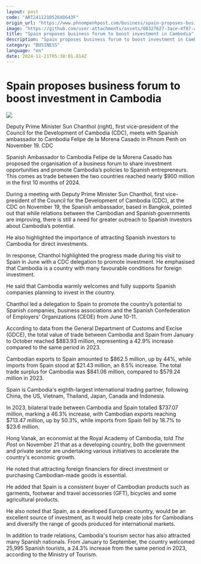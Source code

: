 ```yaml
---
layout: post
code: "ART2411210526XOG43F"
origin_url: "https://www.phnompenhpost.com/business/spain-proposes-business-forum-to-boost-investment-in-cambodia"
image: "https://github.com/user-attachments/assets/08327627-3ace-4f87-a2f7-5f8c226be9a4"
title: "Spain proposes business forum to boost investment in Cambodia"
description: "​​Spain proposes business forum to boost investment in Cambodia​"
category: "BUSINESS"
language: "en"
date: 2024-11-21T05:30:01.814Z
---
```


# Spain proposes business forum to boost investment in Cambodia

![](https://github.com/user-attachments/assets/ef7d0c5e-7d87-4a4a-9457-d801f2180a3d)

Deputy Prime Minister Sun Chanthol (right), first vice-president of the Council for the Development of Cambodia (CDC), meets with Spanish ambassador to Cambodia Felipe de la Morena Casado in Phnom Penh on November 19. CDC

Spanish Ambassador to Cambodia Felipe de la Morena Casado has proposed the organisation of a business forum to share investment opportunities and promote Cambodia’s policies to Spanish entrepreneurs. This comes as trade between the two countries reached nearly $900 million in the first 10 months of 2024.

During a meeting with Deputy Prime Minister Sun Chanthol, first vice-president of the Council for the Development of Cambodia (CDC), at the CDC on November 19, the Spanish ambassador, based in Bangkok, pointed out that while relations between the Cambodian and Spanish governments are improving, there is still a need for greater outreach to Spanish investors about Cambodia’s potential.

He also highlighted the importance of attracting Spanish investors to Cambodia for direct investments.

In response, Chanthol highlighted the progress made during his visit to Spain in June with a CDC delegation to promote investment. He emphasised that Cambodia is a country with many favourable conditions for foreign investment.

He said that Cambodia warmly welcomes and fully supports Spanish companies planning to invest in the country.

Chanthol led a delegation to Spain to promote the country’s potential to Spanish companies, business associations and the Spanish Confederation of Employers' Organizations (CEOE) from June 10-11.

According to data from the General Department of Customs and Excise (GDCE), the total value of trade between Cambodia and Spain from January to October reached $883.93 million, representing a 42.9% increase compared to the same period in 2023. 

Cambodian exports to Spain amounted to $862.5 million, up by 44%, while imports from Spain stood at $21.43 million, an 8.5% increase. The total trade surplus for Cambodia was $841.06 million, compared to $579.24 million in 2023. 

Spain is Cambodia's eighth-largest international trading partner, following China, the US, Vietnam, Thailand, Japan, Canada and Indonesia.

In 2023, bilateral trade between Cambodia and Spain totalled $737.07 million, marking a 46.3% increase, with Cambodian exports reaching $713.47 million, up by 50.3%, while imports from Spain fell by 18.7% to $23.6 million.

Hong Vanak, an economist at the Royal Academy of Cambodia, told _The Post_ on November 21 that as a developing country, both the government and private sector are undertaking various initiatives to accelerate the country's economic growth. 

He noted that attracting foreign financiers for direct investment or purchasing Cambodian-made goods is essential.

He added that Spain is a consistent buyer of Cambodian products such as garments, footwear and travel accessories (GFT), bicycles and some agricultural products.

He also noted that Spain, as a developed European country, would be an excellent source of investment, as it would help create jobs for Cambodians and diversify the range of goods produced for international markets.

In addition to trade relations, Cambodia's tourism sector has also attracted many Spanish nationals. From January to September, the country welcomed 25,995 Spanish tourists, a 24.3% increase from the same period in 2023, according to the Ministry of Tourism.